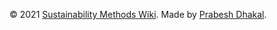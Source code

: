 © 2021 [Sustainability Methods Wiki](https://www.sustainabilitymethods.org). 
Made by [Prabesh Dhakal](https://www.prabesh.de).